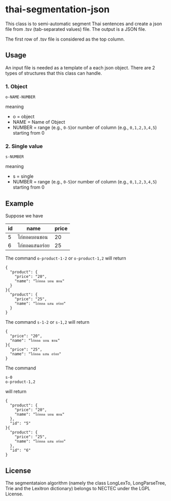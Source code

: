 # thai-segmentation-json
This class is to semi-automatic segment Thai sentences and create a json file from .tsv (tab-separated values) file. 
The output is a JSON file.

The first row of .tsv file is considered as the top column.

## Usage
An input file is needed as a template of a each json object. There are 2 types of structures that this class can handle.

### 1. Object

```
o-NAME-NUMBER
```
meaning
* o = object
* NAME = Name of Object
* NUMBER = range (e.g., `0-5`)or number of column (e.g., `0,1,2,3,4,5`) starting from 0

### 2. Single value

```
s-NUMBER
```
meaning
* s = single
* NUMBER = range (e.g., `0-5`)or number of column (e.g., `0,1,2,3,4,5`) starting from 0

## Example

Suppose we have

id | name | price
--- | --- | ---
5 | ไก่ทอดบอนชอน | 20
6 | ไก่ทอดแสนอร่อย | 25

The command `o-product-1-2` or `o-product-1,2` will return

```
{
  "product": {
    "price": "20",
    "name": "ไก่ทอด บอน ชอน"
  }
}{
  "product": {
    "price": "25",
    "name": "ไก่ทอด แสน อร่อย"
  }
}
```

The command `s-1-2` or `s-1,2` will return

```
{
  "price": "20",
  "name": "ไก่ทอด บอน ชอน"
}{
  "price": "25",
  "name": "ไก่ทอด แสน อร่อย"
}

```
The command 

```
s-0
o-product-1,2
```

will return

```
{
  "product": {
    "price": "20",
    "name": "ไก่ทอด บอน ชอน"
  },
  "id": "5"
}{
  "product": {
    "price": "25",
    "name": "ไก่ทอด แสน อร่อย"
  },
  "id": "6"
}
```

## License
The segmentataion algorithm (namely the class LongLexTo, LongParseTree, Trie and the Lexitron dictionary) belongs to NECTEC under the LGPL License.
